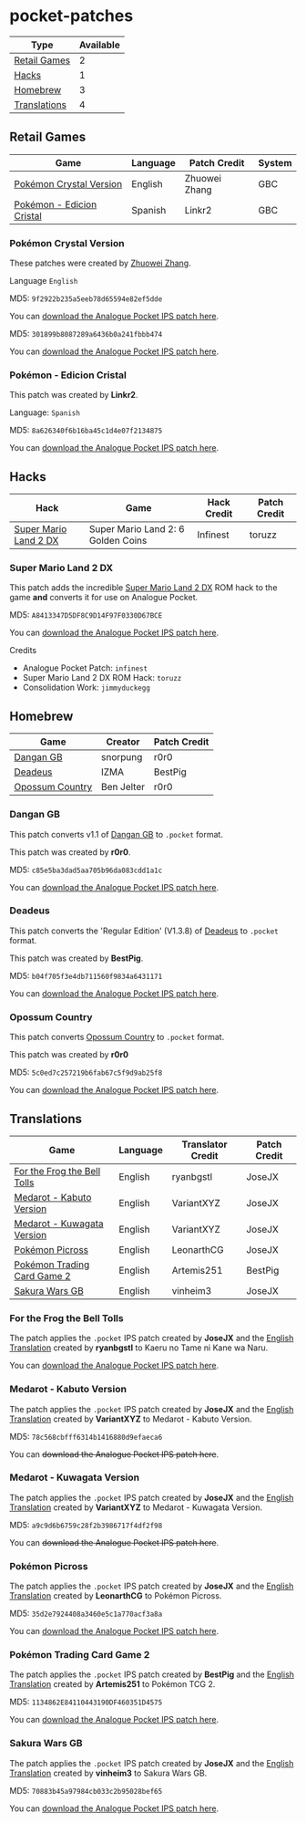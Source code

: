# pocket-patches

Type | Available 
--- | --- 
[Retail Games](#retail-games) | 2
[Hacks](#hacks) | 1
[Homebrew](#homebrew) | 3
[Translations](#Translations) | 4

## Retail Games

Game | Language | Patch Credit | System 
--- | --- | --- | --- 
[Pokémon Crystal Version](#pokémon-crystal-version) | English | Zhuowei Zhang | GBC
[Pokémon - Edicion Cristal](#pokémon---edicion-cristal) | Spanish | Linkr2 | GBC

### Pokémon Crystal Version

These patches were created by [Zhuowei Zhang](https://twitter.com/Zhuowei).

Language `English`

MD5: `9f2922b235a5eeb78d65594e82ef5dde`

You can [download the Analogue Pocket IPS patch here](https://github.com/jimmyduckegg/pocket-patches/raw/main/pokecrystal.ips).

MD5: `301899b8087289a6436b0a241fbbb474`

You can [download the Analogue Pocket IPS patch here](https://github.com/jimmyduckegg/pocket-patches/raw/main/pokecrystal11.ips).

### Pokémon - Edicion Cristal

This patch was created by **Linkr2**.

Language: `Spanish`

MD5: `8a626340f6b16ba45c1d4e07f2134875`

You can [download the Analogue Pocket IPS patch here](https://github.com/jimmyduckegg/pocket-patches/raw/main/Pokemon_-_Edicion_Cristal_Spain_Pocket_Patch.ips).

## Hacks

Hack | Game | Hack Credit | Patch Credit 
--- | --- | --- | --- 
[Super Mario Land 2 DX](#super-mario-land-2-dx) | Super Mario Land 2: 6 Golden Coins | Infinest | toruzz

### Super Mario Land 2 DX

This patch adds the incredible [Super Mario Land 2 DX](https://www.romhacking.net/hacks/3784/) ROM hack to the game **and** converts it for use on Analogue Pocket.

MD5: `A8413347D5DF8C9D14F97F0330D67BCE`

You can [download the Analogue Pocket IPS patch here](https://github.com/jimmyduckegg/pocket-patches/blob/main/SML2%20DX%20Pocket%20Patch.ips).

Credits

* Analogue Pocket Patch: `infinest`
* Super Mario Land 2 DX ROM Hack: `toruzz`
* Consolidation Work: `jimmyduckegg`

## Homebrew

Game | Creator | Patch Credit 
--- | --- | ---
[Dangan GB](#dangan-gb) | snorpung | r0r0
[Deadeus](#deadeus) | IZMA | BestPig
[Opossum Country](#opossum-country) | Ben Jelter | r0r0

### Dangan GB

This patch converts v1.1 of [Dangan GB](https://snorpung.itch.io/dangan-gb) to `.pocket` format.

This patch was created by **r0r0**.

MD5: `c85e5ba3dad5aa705b96da083cdd1a1c`

You can [download the Analogue Pocket IPS patch here](https://github.com/jimmyduckegg/pocket-patches/raw/main/danganV11.ips).

### Deadeus

This patch converts the 'Regular Edition' (V1.3.8) of [Deadeus](https://izma.itch.io/deadeus?download) to `.pocket` format.

This patch was created by **BestPig**.

MD5: `b04f705f3e4db711560f9834a6431171`

You can [download the Analogue Pocket IPS patch here](https://github.com/jimmyduckegg/pocket-patches/raw/main/Deadeus-7da95971.ips).

### Opossum Country

This patch converts [Opossum Country](https://benjelter.itch.io/opossum-country) to `.pocket` format.

This patch was created by **r0r0**

MD5: `5c0ed7c257219b6fab67c5f9d9ab25f8`

You can [download the Analogue Pocket IPS patch here](https://github.com/jimmyduckegg/pocket-patches/raw/main/opossum_country_v1.ips).

## Translations

Game | Language | Translator Credit | Patch Credit 
--- | --- | --- | --- 
[For the Frog the Bell Tolls](#for-the-frog-the-bell-tolls) | English | ryanbgstl | JoseJX
[Medarot - Kabuto Version](#medarot---kabuto-version) | English | VariantXYZ | JoseJX
[Medarot - Kuwagata Version](#medarot---kuwagata-version) | English | VariantXYZ | JoseJX
[Pokémon Picross](#pokémon-picross) | English | LeonarthCG | JoseJX
[Pokémon Trading Card Game 2](#pokémon-trading-card-game-2) | English | Artemis251 | BestPig
[Sakura Wars GB](#sakura-wars-gb) | English | vinheim3 | JoseJX

### For the Frog the Bell Tolls

The patch applies the `.pocket` IPS patch created by **JoseJX** and the [English Translation](https://www.romhacking.net/translations/1623/) created by **ryanbgstl** to Kaeru no Tame ni Kane wa Naru.

You can [download the Analogue Pocket IPS patch here](https://github.com/jimmyduckegg/pocket-patches/raw/main/Frog%20English%20Pocket%20Patch.ips).

### Medarot - Kabuto Version

The patch applies the `.pocket` IPS patch created by **JoseJX** and the [English Translation](https://github.com/Medabots/medarot1/releases/tag/0.6.7+EN.txt.19) created by **VariantXYZ** to Medarot - Kabuto Version.

MD5: `78c568cbfff6314b1416880d9efaeca6`

You can ~~download the Analogue Pocket IPS patch here~~.

### Medarot - Kuwagata Version

The patch applies the `.pocket` IPS patch created by **JoseJX** and the [English Translation](https://github.com/Medabots/medarot1/releases/tag/0.6.7+EN.txt.19) created by **VariantXYZ** to Medarot - Kuwagata Version.

MD5: `a9c9d6b6759c28f2b3986717f4df2f98`

You can ~~download the Analogue Pocket IPS patch here~~.

### Pokémon Picross

The patch applies the `.pocket` IPS patch created by **JoseJX** and the [English Translation](https://www.romhacking.net/translations/5702/) created by **LeonarthCG** to Pokémon Picross.

MD5: `35d2e7924408a3460e5c1a770acf3a8a`

You can [download the Analogue Pocket IPS patch here](https://github.com/jimmyduckegg/pocket-patches/raw/main/Picross%20ENG%20v1-2%20Pocket.ips).

### Pokémon Trading Card Game 2

The patch applies the `.pocket` IPS patch created by **BestPig** and the [English Translation](https://www.romhacking.net/translations/1736/) created by **Artemis251** to Pokémon TCG 2.

MD5: `1134862E84110443190DF460351D4575`

You can [download the Analogue Pocket IPS patch here](https://github.com/jimmyduckegg/pocket-patches/raw/main/TCG2%20English%20%2B%20Pocket.ips).

### Sakura Wars GB

The patch applies the `.pocket` IPS patch created by **JoseJX** and the [English Translation](https://github.com/vinheim3/sakuraWars1-disasm) created by **vinheim3** to Sakura Wars GB.

MD5: `70883b45a97984cb033c2b95028bef65`

You can [download the Analogue Pocket IPS patch here](https://github.com/jimmyduckegg/pocket-patches/raw/main/Sakura%20Wars%20ENG%20Pocket.ips).
